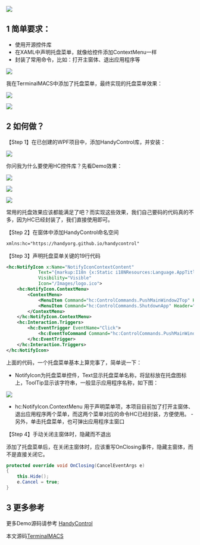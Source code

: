 ![](https://img1.d9tools.com/2020/04/0101.jpg)

## 1 简单要求：

- 使用开源控件库
- 在XAML中声明托盘菜单，就像给控件添加ContextMenu一样
- 封装了常用命令，比如：打开主窗体、退出应用程序等

![](https://img1.d9tools.com/2020/04/0102.jpg)

我在TerminalMACS中添加了托盘菜单，最终实现的托盘菜单效果：

![](https://img1.d9tools.com/2020/04/0103.jpg)

![](https://img1.d9tools.com/2020/04/0104.gif)

## 2 如何做？

【Step 1】在已创建的WPF项目中，添加HandyControl库，并安装：

![](https://img1.d9tools.com/2020/04/0105.jpg)

你问我为什么要使用HC控件库？先看Demo效果：

![](https://img1.d9tools.com/2020/04/0106.jpg)

![](https://img1.d9tools.com/2020/04/0107.jpg)

![](https://img1.d9tools.com/2020/04/0108.gif)

常用的托盘效果应该都能满足了吧？而实现这些效果，我们自己要码的代码真的不多，因为HC已经封装了，我们直接使用即可。

【Step 2】在窗体中添加HandyControl命名空间

```xml
xmlns:hc="https://handyorg.github.io/handycontrol"
```

【Step 3】声明托盘菜单关键的19行代码

```xml
<hc:NotifyIcon x:Name="NotifyIconContextContent" 
            Text="{markup:I18n {x:Static i18NResources:Language.AppTitle}}"
            Visibility="Visible"
            Icon="/Images/logo.ico">
    <hc:NotifyIcon.ContextMenu>
        <ContextMenu>
            <MenuItem Command="hc:ControlCommands.PushMainWindow2Top" Header="{markup:I18n {x:Static i18NResources:Language.PushMainWindow2Top}}"/>
            <MenuItem Command="hc:ControlCommands.ShutdownApp" Header="{markup:I18n {x:Static i18NResources:Language.Exit}}"/>
        </ContextMenu>
    </hc:NotifyIcon.ContextMenu>
    <hc:Interaction.Triggers>
        <hc:EventTrigger EventName="Click">
            <hc:EventToCommand Command="hc:ControlCommands.PushMainWindow2Top"/>
        </hc:EventTrigger>
    </hc:Interaction.Triggers>
</hc:NotifyIcon>
```

上面的代码，一个托盘菜单基本上算完事了，简单说一下：

- NotifyIcon为托盘菜单控件，Text显示托盘菜单名称，将鼠标放在托盘图标上，ToolTip显示该字符串，一般显示应用程序名称，如下图：

![](https://img1.d9tools.com/2020/04/0109.gif)

- hc:NotifyIcon.ContextMenu 用于声明菜单项，本项目目前加了打开主窗体、退出应用程序两个菜单，而这两个菜单对应的命令HC已经封装，方便使用。 - 另外，单击托盘菜单，也可弹出应用程序主窗口

【Step 4】手动关闭主窗体时，隐藏而不退出

添加了托盘菜单后，在关闭主窗体时，应该重写OnClosing事件，隐藏主窗体，而不是直接关闭它。

```C#
protected override void OnClosing(CancelEventArgs e)
{
    this.Hide();
    e.Cancel = true;
}
```
## 3 更多参考

更多Demo源码请参考 [HandyControl](https://github.com/HandyOrg/HandyControl/blob/master/src/Shared/HandyControlDemo_Shared/UserControl/Controls/NotifyIconDemoCtl.xaml)

本文源码[TerminalMACS](https://github.com/dotnet9/TerminalMACS/blob/master/src/TerminalMACS.Manager/TerminalMACS.ManagerForWPF/TerminalMACS/Views/MainWindow.xaml)